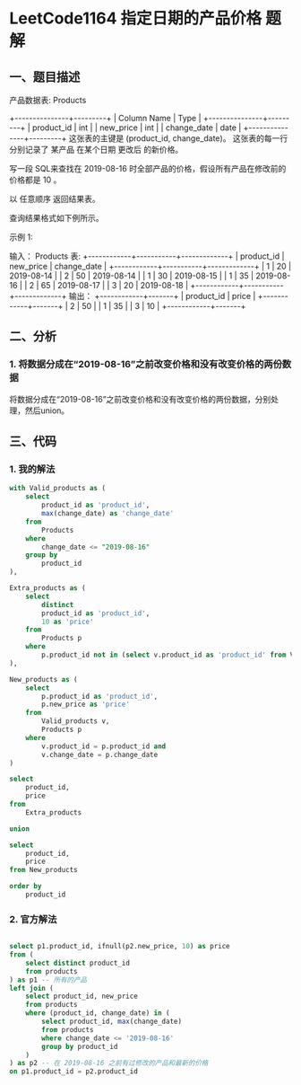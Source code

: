 # LeetCode1164 指定日期的产品价格 题解

## 一、题目描述

产品数据表: Products

+---------------+---------+
| Column Name   | Type    |
+---------------+---------+
| product_id    | int     |
| new_price     | int     |
| change_date   | date    |
+---------------+---------+
这张表的主键是 (product_id, change_date)。
这张表的每一行分别记录了 某产品 在某个日期 更改后 的新价格。


写一段 SQL来查找在 2019-08-16 时全部产品的价格，假设所有产品在修改前的价格都是 10 。

以 任意顺序 返回结果表。

查询结果格式如下例所示。

 

示例 1:

输入：
Products 表:
+------------+-----------+-------------+
| product_id | new_price | change_date |
+------------+-----------+-------------+
| 1          | 20        | 2019-08-14  |
| 2          | 50        | 2019-08-14  |
| 1          | 30        | 2019-08-15  |
| 1          | 35        | 2019-08-16  |
| 2          | 65        | 2019-08-17  |
| 3          | 20        | 2019-08-18  |
+------------+-----------+-------------+
输出：
+------------+-------+
| product_id | price |
+------------+-------+
| 2          | 50    |
| 1          | 35    |
| 3          | 10    |
+------------+-------+



## 二、分析

### 1. 将数据分成在“2019-08-16”之前改变价格和没有改变价格的两份数据

 将数据分成在“2019-08-16”之前改变价格和没有改变价格的两份数据，分别处理，然后union。





## 三、代码

### 1. 我的解法

```sql
with Valid_products as (
    select
        product_id as 'product_id',
        max(change_date) as 'change_date'
    from
        Products
    where
        change_date <= "2019-08-16"
    group by
        product_id
),

Extra_products as (
    select
        distinct
        product_id as 'product_id',
        10 as 'price'
    from
        Products p
    where
        p.product_id not in (select v.product_id as 'product_id' from Valid_products v)
),

New_products as (
    select
        p.product_id as 'product_id',
        p.new_price as 'price'
    from
        Valid_products v,
        Products p
    where
        v.product_id = p.product_id and
        v.change_date = p.change_date
)

select
    product_id,
    price
from
    Extra_products

union

select
    product_id,
    price
from New_products

order by
    product_id
```



### 2. 官方解法

```sql

select p1.product_id, ifnull(p2.new_price, 10) as price
from (
    select distinct product_id
    from products
) as p1 -- 所有的产品
left join (
    select product_id, new_price 
    from products
    where (product_id, change_date) in (
        select product_id, max(change_date)
        from products
        where change_date <= '2019-08-16'
        group by product_id
    )
) as p2 -- 在 2019-08-16 之前有过修改的产品和最新的价格
on p1.product_id = p2.product_id
```


